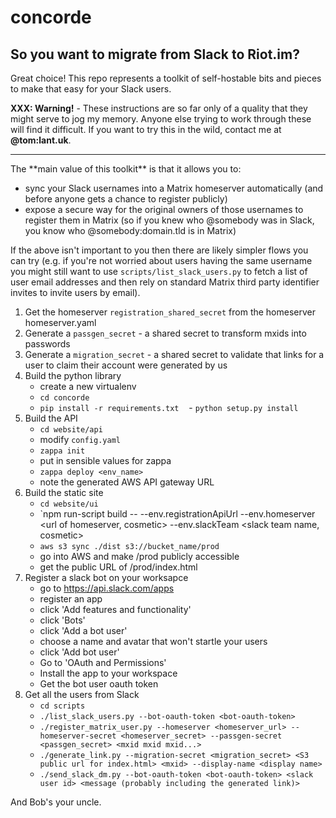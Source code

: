 # concorde

## So you want to migrate from Slack to Riot.im?

Great choice! This repo represents a toolkit of self-hostable bits and pieces to make that
easy for your Slack users.

**XXX: Warning!** - These instructions are so far only of a quality that they might serve to jog my memory. Anyone else trying to work through these will find it difficult. If you want to try this in the wild, contact me at **@tom:lant.uk**.

<hr>
The **main value of this toolkit** is that it allows you to:

- sync your Slack usernames into a Matrix homeserver automatically (and before anyone gets a chance to register publicly)
- expose a secure way for the original owners of those usernames to register them in Matrix (so if you knew who @somebody was in Slack, you know who @somebody:domain.tld is in Matrix)

If the above isn't important to you then there are likely simpler flows you can try (e.g.
if you're not worried about users having the same username you might still want to use
`scripts/list_slack_users.py` to fetch a list of user email addresses and then
rely on standard Matrix third party identifier invites to invite users by email).

1. Get the homeserver `registration_shared_secret` from the homeserver homeserver.yaml
1. Generate a `passgen_secret` - a shared secret to transform mxids into passwords
1. Generate a `migration_secret` - a shared secret to validate that links for a user to claim their account were generated by us
1. Build the python library
    - create a new virtualenv
    - `cd concorde`
    - `pip install -r requirements.txt`
    - `python setup.py install`
1. Build the API
    - `cd website/api`
    - modify `config.yaml`
    - `zappa init`
    - put in sensible values for zappa
    - `zappa deploy <env_name>`
    - note the generated AWS API gateway URL
1. Build the static site
    - `cd website/ui`
    - `npm run-script build -- --env.registrationApiUrl <API gateway URL> --env.homeserver <url of homeserver, cosmetic> --env.slackTeam <slack team name, cosmetic>
    - `aws s3 sync ./dist s3://bucket_name/prod`
    - go into AWS and make /prod publicly accessible
    - get the public URL of /prod/index.html
1. Register a slack bot on your worksapce
    - go to https://api.slack.com/apps
    - register an app
    - click 'Add features and functionality'
    - click 'Bots'
    - click 'Add a bot user'
    - choose a name and avatar that won't startle your users
    - click 'Add bot user'
    - Go to 'OAuth and Permissions'
    - Install the app to your workspace
    - Get the bot user oauth token
1. Get all the users from Slack
    - `cd scripts`
    - `./list_slack_users.py --bot-oauth-token <bot-oauth-token>`
    - `./register_matrix_user.py --homeserver <homeserver_url> --homeserver-secret <homeserver_secret> --passgen-secret <passgen_secret> <mxid mxid mxid...>`
    - `./generate_link.py --migration-secret <migration_secret> <S3 public url for index.html> <mxid> --display-name <display name>`
    - `./send_slack_dm.py --bot-oauth-token <bot-oauth-token> <slack user id> <message (probably including the generated link)>`

And Bob's your uncle.
